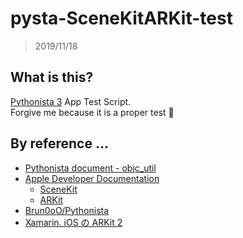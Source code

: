 # pysta-SceneKitARKit-test

> 2019/11/18



## What is this?

[Pythonista 3](http://omz-software.com/pythonista/) App Test Script.<br>
Forgive me because it is a proper test 🥺


## By reference ...

- [Pythonista document - objc_util](http://omz-software.com/pythonista/docs/ios/objc_util.html)
- [Apple Developer Documentation](https://developer.apple.com/documentation)
	- [SceneKit](https://developer.apple.com/documentation/scenekit?language=objc)
	- [ARKit](https://developer.apple.com/documentation/arkit?language=objc)
- [Brun0oO/Pythonista](https://github.com/Brun0oO/Pythonista/tree/master/arkit)
- [Xamarin. iOS の ARKit 2](https://docs.microsoft.com/ja-jp/xamarin/ios/platform/introduction-to-ios12/arkit2)
